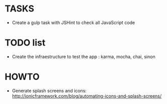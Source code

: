 # TASKS
- Create a gulp task with JSHint to check all JavaScript code

# TODO list
- Create the infraestructure to test the app : karma, mocha, chai, sinon

# HOWTO
- Generate splash screens and icons: http://ionicframework.com/blog/automating-icons-and-splash-screens/


